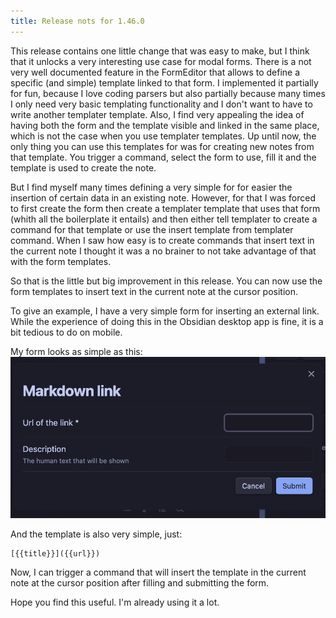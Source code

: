 ```yaml
---
title: Release nots for 1.46.0
---
```


This release contains one little change that was easy to make, but I think that it unlocks a very interesting use case for modal forms.
There is a not very well documented feature in the FormEditor that allows to define a specific (and simple) template linked to that form.
I implemented it partially for fun, because I love coding parsers but also partially because many times I only need very basic templating 
functionality and I don't want to have to write another templater template.
Also, I find very appealing the idea of having both the form and the template visible and linked in the same place, which is not the case when you use templater templates.
Up until now, the only thing you can use this templates for was for creating new notes from that template.
You trigger a command, select the form to use, fill it and the template is used to create the note.

But I find myself many times defining a very simple for for easier the insertion of certain data in an existing note.
However, for that I was forced to first create the form then create a templater template that uses that form (whith all the boilerplate it entails)
and then either tell templater to create a command for that template or use the insert template from templater command.
When I saw how easy is to create commands that insert text in the current note I thought it was a no brainer to not take advantage of that with the form templates.

So that is the little but big improvement in this release. You can now use the form templates to insert text in the current note at the cursor position.

To give an example, I have a very simple form for inserting an external link.
While the experience of doing this in the Obsidian desktop app is fine, it is a bit tedious to do on mobile.

My form looks as simple as this:
![External link form](../media/external-link-form.png)

And the template is also very simple, just:

```
[{{title}}]({{url}})
```

Now, I can trigger a command that will insert the template in the current note at the cursor position after filling and submitting the form.

Hope you find this useful. I'm already using it a lot.
